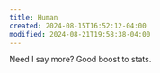 ```yaml
---
title: Human
created: 2024-08-15T16:52:12-04:00
modified: 2024-08-21T19:58:38-04:00
---
```


Need I say more? Good boost to stats.